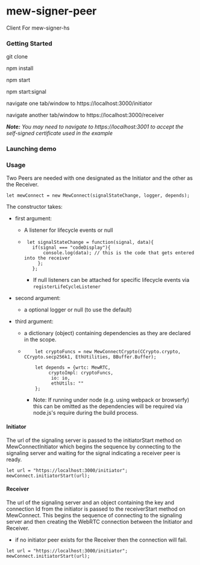 # mew-signer-peer
Client For mew-signer-hs


### Getting Started

git clone <repo address>

npm install

npm start

npm start:signal

navigate one tab/window to https://localhost:3000/initiator

navigate another tab/window to https://localhost:3000/receiver

_**Note:** You may need to navigate to https://localhost:3001 to accept the self-signed certificate used in the example_

### Launching demo


### Usage

Two Peers are needed with one designated as the Initiator and the other as the Receiver.


```ecmascript 6
let mewConnect = new MewConnect(signalStateChange, logger, depends);
```
The constructor takes:
- first argument:  
    - A listener for lifecycle events or null
    -  ```\
        let signalStateChange = function(signal, data){
          if(signal === "codeDisplay"){
              console.log(data); // this is the code that gets entered into the receiver
            };
          };
          ```
        - If null listeners can be attached for specific lifecycle events via ```registerLifeCycleListener```


- second argument:
    - a optional logger or null (to use the default)
- third argument: 
    - a dictionary (object) containing dependencies as they are declared in the scope.
    - ```ecmascript 6
          let cryptoFuncs = new MewConnectCrypto(CCrypto.crypto, CCrypto.secp256k1, EthUtilities, BBuffer.Buffer);
          
          let depends = {wrtc: MewRTC,
               cryptoImpl: cryptoFuncs,
                io: io, 
                ethUtils: ""
          };
      ```
        - Note: If running under node (e.g. using webpack or browserfy) this can be omitted as the dependencies will be required via node.js's require during the build process.

#### Initiator

The url of the signaling server is passed to the initiatorStart method on MewConnectInitiator which begins the sequence by connecting to the signaling server and waiting for the signal indicating a receiver peer is ready.
```ecmascript 6
let url = "https://localhost:3000/initiator";
mewConnect.initiatorStart(url);
```


#### Receiver

The url of the signaling server and an object containing the key and connection Id from the initiator is passed to the receiverStart method on MewConnect.  This begins the sequence of connecting to the signaling server and then creating the WebRTC connection between the Initiator and Receiver.
- if no initiator peer exists for the Receiver then the connection will fail.

```ecmascript 6
let url = "https://localhost:3000/initiator";
mewConnect.initiatorStart(url);
```